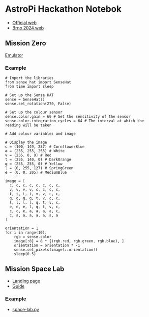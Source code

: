 # AstroPi Hackathon Notebok

* [Official web](https://astro-pi.org/)
* [Brno 2024 web](https://astropi-hackathon.org/aktualni-rocnik/brno/)

## Mission Zero

[Emulator](https://missions.astro-pi.org/mz/code_submissions/new)

### Example

```
# Import the libraries
from sense_hat import SenseHat
from time import sleep

# Set up the Sense HAT
sense = SenseHat()
sense.set_rotation(270, False)

# Set up the colour sensor
sense.color.gain = 60 # Set the sensitivity of the sensor
sense.color.integration_cycles = 64 # The interval at which the reading will be taken

# Add colour variables and image

# Display the image
c = (100, 149, 237) # CornflowerBlue
a = (255, 255, 255) # White
v = (255, 0, 0) # Red
t = (255, 140, 0) # DarkOrange
q = (255, 255, 0) # Yellow
l = (0, 255, 127) # SpringGreen
e = (0, 0, 205) # MediumBlue

image = [
  c, c, c, c, c, c, c, c,
  v, v, v, v, c, c, c, c,
  t, t, t, t, v, v, c, c,
  q, q, q, q, t, v, c, c,
  l, l, l, l, q, t, v, c,
  e, e, e, l, q, t, v, c,
  c, c, e, a, a, a, a, c,
  c, a, a, a, a, a, a, a
]

orientation = 1
for i in range(10):
    rgb = sense.color
    image[:8] = 8 * [(rgb.red, rgb.green, rgb.blue), ]
    orientation = orientation * -1
    sense.set_pixels(image[::orientation])
    sleep(0.5)
```

## Mission Space Lab

* [Landing page](https://astro-pi.org/mission-space-lab/)
* [Guide](https://projects.raspberrypi.org/en/projects/mission-space-lab-creator-guide/0)

### Example

* [space-lab.py](space-lab.py)